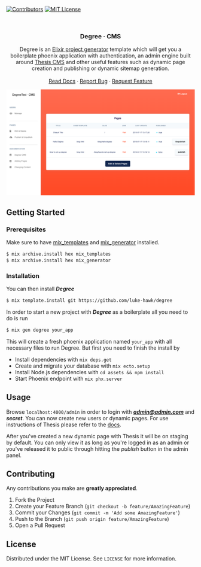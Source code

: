 
[![Contributors][contributors-shield]][contributors-url]
[![MIT License][license-shield]][license-url]


<!-- PROJECT LOGO -->
<br />
<p align="center">
  
  <h3 align="center">Degree · CMS</h3>

  <p align="center">
    Degree is an <a href="https://pragdave.me/blog/2017/04/18/elixir-project-generator.html">Elixir project generator</a> template which will get you a boilerplate phoenix application with authentication, an admin engine built around <a href="https://github.com/infinitered/thesis-phoenix">Thesis CMS</a> and other useful features such as dynamic page creation and publishing or dynamic sitemap generation.
    <br />
    <br />
    <a href="https://github.com/luke-hawk/degree">Read Docs</a>
    ·
    <a href="https://github.com/luke-hawk/degree/issues">Report Bug</a>
    ·
    <a href="https://github.com/luke-hawk/degree/issues">Request Feature</a>
  </p>


![Product Name Screen Shot][product-screenshot]
</p>

<!-- GETTING STARTED -->
## Getting Started

### Prerequisites

Make sure to have [mix_templates](https://github.com/pragdave/mix_templates) and [mix_generator](https://github.com/pragdave/mix_generator) installed.
```sh
$ mix archive.install hex mix_templates
$ mix archive.install hex mix_generator
```

### Installation

You can then install ***Degree*** 
```sh
$ mix template.install git https://github.com/luke-hawk/degree
```

In order to start a new project with ***Degree*** as a boilerplate all you need to do is run
```sh
$ mix gen degree your_app
```

This will create a fresh phoenix application named `your_app` with all necessary files to run Degree. But first you need to finish the install by

* Install dependencies with `mix deps.get`
* Create and migrate your database with `mix ecto.setup`
* Install Node.js dependencies with `cd assets && npm install`
* Start Phoenix endpoint with `mix phx.server`

## Usage

Browse `localhost:4000/admin` in order to login with ***admin@admin.com*** and ***secret***. You can now create new users or dynamic pages. For use instructions of Thesis please refer to the [docs](https://github.com/infinitered/thesis-phoenix). 

After you've created a new dynamic page with Thesis it will be on staging by default. You can only view it as long as you're logged in as an admin or you've released it to public through hitting the *publish* button in the admin panel. 

<!-- CONTRIBUTING -->
## Contributing

Any contributions you make are **greatly appreciated**.

1. Fork the Project
2. Create your Feature Branch (`git checkout -b feature/AmazingFeature`)
3. Commit your Changes (`git commit -m 'Add some AmazingFeature'`)
4. Push to the Branch (`git push origin feature/AmazingFeature`)
5. Open a Pull Request


<!-- LICENSE -->
## License

Distributed under the MIT License. See `LICENSE` for more information.

<!-- MARKDOWN LINKS & IMAGES -->
<!-- https://www.markdownguide.org/basic-syntax/#reference-style-links -->
[build-shield]: https://img.shields.io/badge/build-passing-brightgreen.svg?style=flat-square
[build-url]: #
[contributors-shield]: https://img.shields.io/badge/contributors-1-orange.svg?style=flat-square
[contributors-url]: https://github.com/othneildrew/Best-README-Template/graphs/contributors
[license-shield]: https://img.shields.io/badge/license-MIT-blue.svg?style=flat-square
[license-url]: https://choosealicense.com/licenses/mit
[linkedin-shield]: https://img.shields.io/badge/-LinkedIn-black.svg?style=flat-square&logo=linkedin&colorB=555
[linkedin-url]: https://linkedin.com/in/othneildrew
[product-screenshot]: https://raw.githubusercontent.com/luke-hawk/degree/master/screenshot.png
